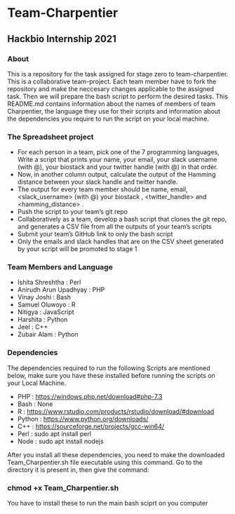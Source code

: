 # Team-Charpentier
## Hackbio Internship 2021

### About
This is a repository for the task assigned for stage zero to team-charpentier. This is a collaborative team-project. Each team member have to fork the repository and make the neccesary changes applicable to the assigned task. Then we will prepare the bash script to perform the desired tasks. This README.md contains information about the names of members of team Charpentier, the language they use for their scripts and information about the dependencies you require to run the script on your local machine.

### The Spreadsheet project
* For each person in a team, pick one of the 7 programming languages, Write a script that prints your name, your email, your slack username (with @), your biostack and your twitter handle (with @) in that order.
* Now, in another column output, calculate the output of the Hamming distance between your slack handle and twitter handle.
* The output for every team member should be name, email, <slack_username> (with @) your biostack , <twitter_handle> and <hamming_distance> .
* Push the script to your team’s git repo
* Collaboratively as a team, develop a bash script that clones the git repo, and generates a CSV file from all the outputs of your team’s scripts
* Submit your team’s GitHub link to only the bash script 
* Only the emails and slack handles that are on the CSV sheet generated by your script will be promoted to stage 1

### Team Members and Language

* Ishita Shreshtha : Perl
* Anirudh Arun Upadhyay : PHP
* Vinay Joshi : Bash
* Samuel Oluwoyo : R
* Nitigya : JavaScript
* Harshita : Python
* Jeel : C++
* Zubair Alam : Python

### Dependencies
The dependencies required to run the following Scripts are mentioned below, make sure you have these installed before running the scripts on your Local Machine.

* PHP : https://windows.php.net/download#php-7.3 
* Bash : None 
* R : https://www.rstudio.com/products/rstudio/download/#download 
* Python : https://www.python.org/downloads/ 
* C++ : https://sourceforge.net/projects/gcc-win64/ 
* Perl : sudo apt install perl
* Node : sudo apt install nodejs

After you install all these dependencies, you need to make the downloaded Team_Charpentier.sh file executable using this command.
Go to the directory it is present in, then give the command: 
### chmod +x Team_Charpentier.sh

You have to install these to run the main bash sciprt on you computer
